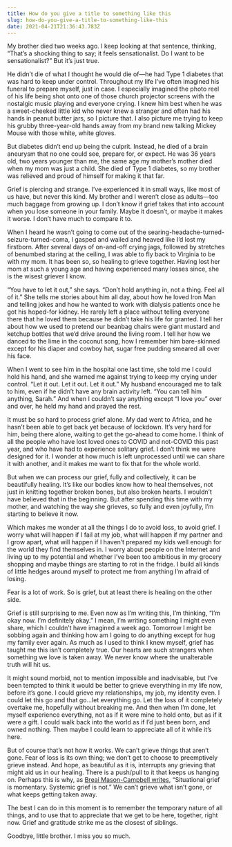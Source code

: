 ```yaml
---
title: How do you give a title to something like this
slug: how-do-you-give-a-title-to-something-like-this
date: 2021-04-21T21:36:43.783Z
---
```

My brother died two weeks ago. I keep looking at that sentence, thinking, “That’s a shocking thing to say; it feels sensationalist. Do I want to be sensationalist?” But it’s just true.

He didn’t die of what I thought he would die of—he had Type 1 diabetes that was hard to keep under control. Throughout my life I’ve often imagined his funeral to prepare myself, just in case. I especially imagined the photo reel of his life being shot onto one of those church projector screens with the nostalgic music playing and everyone crying. I knew him best when he was a sweet-cheeked little kid who never knew a stranger and often had his hands in peanut butter jars, so I picture that. I also picture me trying to keep his grubby three-year-old hands away from my brand new talking Mickey Mouse with those white, white gloves.

But diabetes didn’t end up being the culprit. Instead, he died of a brain aneurysm that no one could see, prepare for, or expect. He was 36 years old, two years younger than me, the same age my mother’s mother died when my mom was just a child. She died of Type 1 diabetes, so my brother was relieved and proud of himself for making it that far.

Grief is piercing and strange. I’ve experienced it in small ways, like most of us have, but never this kind. My brother and I weren’t close as adults—too much baggage from growing up. I don’t know if grief takes that into account when you lose someone in your family. Maybe it doesn’t, or maybe it makes it worse. I don’t have much to compare it to.

When I heard he wasn’t going to come out of the searing-headache-turned-seizure-turned-coma, I gasped and wailed and heaved like I’d lost my firstborn. After several days of on-and-off crying jags, followed by stretches of benumbed staring at the ceiling, I was able to fly back to Virginia to be with my mom. It has been so, so healing to grieve together. Having lost her mom at such a young age and having experienced many losses since, she is the wisest griever I know.

“You have to let it out,” she says. “Don’t hold anything in, not a thing. Feel all of it.” She tells me stories about him all day, about how he loved Iron Man and telling jokes and how he wanted to work with dialysis patients once he got his hoped-for kidney. He rarely left a place without telling everyone there that he loved them because he didn’t take his life for granted. I tell her about how we used to pretend our beanbag chairs were giant mustard and ketchup bottles that we’d drive around the living room. I tell her how we danced to the lime in the coconut song, how I remember him bare-skinned except for his diaper and cowboy hat, sugar free pudding smeared all over his face.

When I went to see him in the hospital one last time, she told me I could hold his hand, and she warned me against trying to keep my crying under control. “Let it out. Let it out. Let it out.” My husband encouraged me to talk to him, even if he didn’t have any brain activity left. “You can tell him anything, Sarah.” And when I couldn’t say anything except “I love you” over and over, he held my hand and prayed the rest.

It must be so hard to process grief alone. My dad went to Africa, and he hasn’t been able to get back yet because of lockdown. It’s very hard for him, being there alone, waiting to get the go-ahead to come home. I think of all the people who have lost loved ones to COVID and not-COVID this past year, and who have had to experience solitary grief. I don’t think we were designed for it. I wonder at how much is left unprocessed until we can share it with another, and it makes me want to fix that for the whole world.

But when we can process our grief, fully and collectively, it can be beautifully healing. It’s like our bodies know how to heal themselves, not just in knitting together broken bones, but also broken hearts. I wouldn’t have believed that in the beginning. But after spending this time with my mother, and watching the way she grieves, so fully and even joyfully, I’m starting to believe it now.

Which makes me wonder at all the things I do to avoid loss, to avoid grief. I worry what will happen if I fail at my job, what will happen if my partner and I grow apart, what will happen if I haven’t prepared my kids well enough for the world they find themselves in. I worry about people on the Internet and living up to my potential and whether I’ve been too ambitious in my grocery shopping and maybe things are starting to rot in the fridge. I build all kinds of little hedges around myself to protect me from anything I’m afraid of losing.

Fear is a lot of work. So is grief, but at least there is healing on the other side.

Grief is still surprising to me. Even now as I’m writing this, I’m thinking, “I’m okay now. I’m definitely okay.” I mean, I’m writing something I might even share, which I couldn’t have imagined a week ago. Tomorrow I might be sobbing again and thinking how am I going to do anything except for hug my family ever again. As much as I used to think I knew myself, grief has taught me this isn’t completely true. Our hearts are such strangers when something we love is taken away. We never know where the unalterable truth will hit us.

It might sound morbid, not to mention impossible and inadvisable, but I’ve been tempted to think it would be better to grieve everything in my life now, before it’s gone. I could grieve my relationships, my job, my identity even. I could let this go and that go…let everything go. Let the loss of it completely overtake me, hopefully without breaking me. And then when I’m done, let myself experience everything, not as if it were mine to hold onto, but as if it were a gift. I could walk back into the world as if I’d just been born, and owned nothing. Then maybe I could learn to appreciate all of it while it’s here.

But of course that’s not how it works. We can’t grieve things that aren’t gone. Fear of loss is its own thing; we don’t get to choose to preemptively grieve instead. And hope, as beautiful as it is, interrupts any grieving that might aid us in our healing. There is a push/pull to it that keeps us hanging on. Perhaps this is why, as [Breai Mason-Campbell writes](https://pipewrenchmag.com/black-grief-pandemic-loss-george-floyd/), “Situational grief is momentary. Systemic grief is not.” We can’t grieve what isn’t gone, or what keeps getting taken away.

The best I can do in this moment is to remember the temporary nature of all things, and to use that to appreciate that we get to be here, together, right now. Grief and gratitude strike me as the closest of siblings.

Goodbye, little brother. I miss you so much.